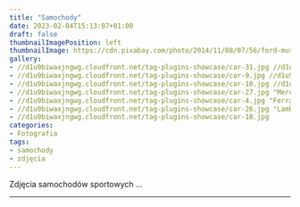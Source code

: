 ```yaml
---
title: "Samochody"
date: 2023-02-04T15:13:07+01:00
draft: false
thumbnailImagePosition: left
thumbnailImage: https://cdn.pixabay.com/photo/2014/11/08/07/56/ford-mustang-521841_1280.jpg
gallery:
- //d1u9biwaxjngwg.cloudfront.net/tag-plugins-showcase/car-31.jpg //d1u9biwaxjngwg.cloudfront.net/tag-plugins-showcase/car-31.jpg "Mercedes"
- //d1u9biwaxjngwg.cloudfront.net/tag-plugins-showcase/car-9.jpg //d1u9biwaxjngwg.cloudfront.net/tag-plugins-showcase/car-9.jpg "Lamborghini"
- //d1u9biwaxjngwg.cloudfront.net/tag-plugins-showcase/car-10.jpg //d1u9biwaxjngwg.cloudfront.net/tag-plugins-showcase/car-10.jpg "Nissan"
- //d1u9biwaxjngwg.cloudfront.net/tag-plugins-showcase/car-27.jpg "Mercedes"
- //d1u9biwaxjngwg.cloudfront.net/tag-plugins-showcase/car-4.jpg "Ferrari"
- //d1u9biwaxjngwg.cloudfront.net/tag-plugins-showcase/car-26.jpg "Lamborghini"
- //d1u9biwaxjngwg.cloudfront.net/tag-plugins-showcase/car-18.jpg
categories:
- Fotografia
tags:
- samochody
- zdjęcia
---
```


Zdjęcia samochodów sportowych ...

<!-- more -->
---

